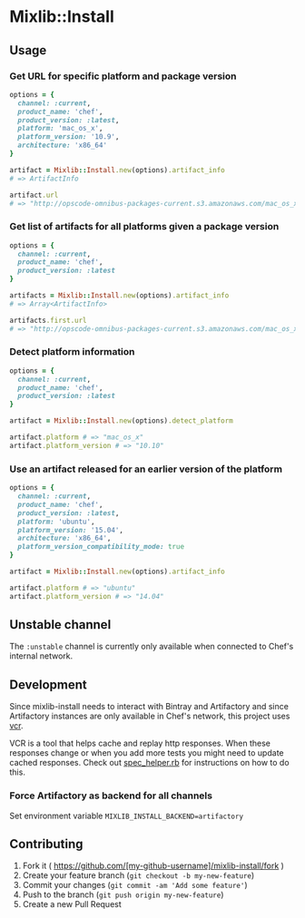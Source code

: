 # Mixlib::Install

## Usage

### Get URL for specific platform and package version
```ruby
options = {
  channel: :current,
  product_name: 'chef',
  product_version: :latest,
  platform: 'mac_os_x',
  platform_version: '10.9',
  architecture: 'x86_64'
}

artifact = Mixlib::Install.new(options).artifact_info
# => ArtifactInfo

artifact.url
# => "http://opscode-omnibus-packages-current.s3.amazonaws.com/mac_os_x/10.9/x86_64/chef-12.5.1%2B20151009083009-1.dmg"
```

### Get list of artifacts for all platforms given a package version
```ruby
options = {
  channel: :current,
  product_name: 'chef',
  product_version: :latest
}

artifacts = Mixlib::Install.new(options).artifact_info
# => Array<ArtifactInfo>

artifacts.first.url
# => "http://opscode-omnibus-packages-current.s3.amazonaws.com/mac_os_x/10.9/x86_64/chef-12.5.1%2B20151009083009-1.dmg"
```

### Detect platform information
```ruby
options = {
  channel: :current,
  product_name: 'chef',
  product_version: :latest
}

artifact = Mixlib::Install.new(options).detect_platform

artifact.platform # => "mac_os_x"
artifact.platform_version # => "10.10"
```

### Use an artifact released for an earlier version of the platform
```ruby
options = {
  channel: :current,
  product_name: 'chef',
  product_version: :latest,
  platform: 'ubuntu',
  platform_version: '15.04',
  architecture: 'x86_64',
  platform_version_compatibility_mode: true
}

artifact = Mixlib::Install.new(options).artifact_info

artifact.platform # => "ubuntu"
artifact.platform_version # => "14.04"
```

## Unstable channel
The `:unstable` channel is currently only available when connected to Chef's internal network.

## Development
Since mixlib-install needs to interact with Bintray and Artifactory and since Artifactory instances are only available in Chef's network, this project uses [vcr](https://github.com/vcr/vcr).

VCR is a tool that helps cache and replay http responses. When these responses change or when you add more tests you might need to update cached responses. Check out [spec_helper.rb](https://github.com/chef/mixlib-install/blob/master/spec/spec_helper.rb) for instructions on how to do this.

### Force Artifactory as backend for all channels
Set environment variable `MIXLIB_INSTALL_BACKEND=artifactory`

## Contributing

1. Fork it ( https://github.com/[my-github-username]/mixlib-install/fork )
2. Create your feature branch (`git checkout -b my-new-feature`)
3. Commit your changes (`git commit -am 'Add some feature'`)
4. Push to the branch (`git push origin my-new-feature`)
5. Create a new Pull Request

